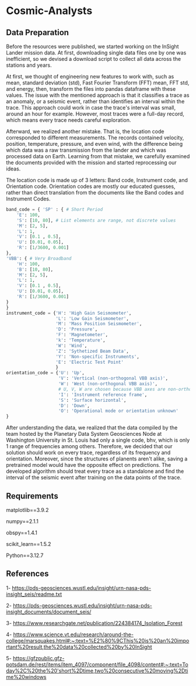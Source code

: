 # Cosmic-Analysts

## Data Preparation
Before the resources were published, we started working on the InSight Lander mission data. At first, downloading single data files one by one was inefficient, so we devised a download script to collect all data across the stations and years.

At first, we thought of engineering new features to work with, such as mean, standard deviation (std), Fast Fourier Transform (FFT) mean, FFT std, and energy, then, transform the files into pandas dataframe with these values. The issue with the mentioned approach is that it classifies a trace as an anomaly, or a seismic event, rather than identifies an interval within the trace. This approach could work in case the trace's interval was small, around an hour for example. However, most traces were a full-day record, which means every trace needs careful exploration.

Afterward, we realized another mistake. That is, the location code corresponded to different measurements. The records contained velocity, position, temperature, pressure, and even wind, with the difference being which data was a raw transmission from the lander and which was processed data on Earth. Learning from that mistake, we carefully examined the documents provided with the mission and started reprocessing our ideas.

The location code is made up of 3 letters: Band code, Instrument code, and Orientation code. Orientation codes are mostly our educated guesses, rather than direct translation from the documents like the Band codes and Instrument Codes.
```python
band_code = { 'SP' : { # Short Period
    'E': 100,
    'S': [10, 80], # List elements are range, not discrete values
    'M': [2, 5],
    'L': 1,
    'V': [0.1 , 0.5],
    'U': [0.01, 0.05],
    'R': [1/3600, 0.001]
}, 
'VBB': { # Very Broadband
    'H': 100,
    'B': [10, 80],
    'M': [2, 5],
    'L': 1,
    'V': [0.1 , 0.5],
    'U': [0.01, 0.05],
    'R': [1/3600, 0.001]
}
}
instrument_code = {'H': 'High Gain Seismometer',
                   'L': 'Low Gain Seismometer',
                   'M': 'Mass Position Seismometer',
                   'D': 'Pressure',
                   'F': 'Magnetometer',
                   'k': 'Temperature',
                   'W': 'Wind',
                   'Z': 'Sythetized Beam Data',
                   'Y': 'Non-specific Instruments',
                   'E': 'Electric Test Point'
                   }
orientation_code = {'U': 'Up',
                    'V': 'Vertical (non-orthogonal VBB axis)',
                    'W': 'West (non-orthogonal VBB axis)',
                    # U, V, W are chosen because VBB axes are non-orthogonal.
                    'I': 'Instrument reference frame',
                    'S': 'Surface horizontal',
                    'D': 'Down',
                    'O': 'Operational mode or orientation unknown'
}
```

After understanding the data, we realized that the data compiled by the team hosted by the Planetary Data System Geosciences Node at Washington University in St. Louis had only a single code, bhv, which is only 1 range of frequencies among others. Therefore, we decided that our solution should work on every trace, regardless of its frequency and orientation. Moreover, since the structures of planents aren't alike, saving a pretrained model would have the opposite effect on predictions. The developed algorithm should treat every trace as a standalone and find the interval of the seismic event after training on the data points of the trace.


## Requirements
matplotlib==3.9.2

numpy==2.1.1

obspy==1.4.1

scikit_learn==1.5.2

Python==3.12.7
## References
1-	https://pds-geosciences.wustl.edu/insight/urn-nasa-pds-insight_seis/readme.txt

2-	https://pds-geosciences.wustl.edu/insight/urn-nasa-pds-insight_documents/document_seis/

3-	https://www.researchgate.net/publication/224384174_Isolation_Forest

4-	https://www.science.vt.edu/research/around-the-college/marsquakes.html#:~:text=%E2%80%9CThis%20is%20an%20important%20result,the%20data%20collected%20by%20InSight

5-	https://gfzpublic.gfz-potsdam.de/rest/items/item_4097/component/file_4098/content#:~:text=Today%2C%20the%20'short%2Dtime,two%20consecutive%20moving%2Dtime%20windows

